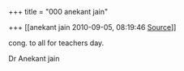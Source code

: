 +++
title = "000 anekant jain"

+++
[[anekant jain	2010-09-05, 08:19:46 [Source](https://groups.google.com/g/bvparishat/c/3z-h-qYAKbQ)]]



cong. to all for teachers day.

 Dr Anekant jain

  

